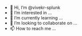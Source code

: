 - 👋 Hi, I’m @vivekr-splunk
- 👀 I’m interested in ...
- 🌱 I’m currently learning ...
- 💞️ I’m looking to collaborate on ...
- 📫 How to reach me ...

<!---
vivekr-splunk/vivekr-splunk is a ✨ special ✨ repository because its `README.md` (this file) appears on your GitHub profile.
You can click the Preview link to take a look at your changes.
--->
